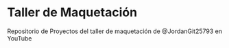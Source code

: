 # Taller de Maquetación

Repositorio de Proyectos del taller de maquetación de @JordanGit25793 en YouTube